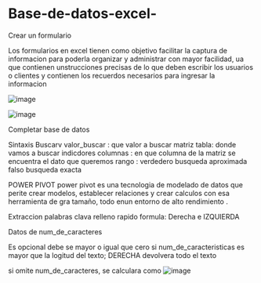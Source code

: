 # Base-de-datos-excel-

Crear un formulario

Los  formularios en excel tienen como objetivo facilitar la captura de informacion para poderla organizar y administrar  con mayor facilidad, ua que contienen unstrucciones precisas de lo que deben escribir los usuarios o clientes y contienen los recuerdos necesarios para ingresar la informacion 

![image](https://user-images.githubusercontent.com/72534486/207205733-a1757d81-1779-4b2d-b7fa-a76a9715d554.png)

![image](https://user-images.githubusercontent.com/72534486/207205771-61148c47-ceaa-4167-b16f-111866cdafca.png)

Completar base de datos

Sintaxis Buscarv
valor_buscar : que valor a buscar
matriz tabla: donde vamos a buscar
indicdores columnas : en que columna de la matriz se encuentra el dato que queremos
rango :
verdedero busqueda aproximada
falso busqueda exacta 

POWER PIVOT
power pivot es una tecnologia de modelado de datos que perite crear modelos, establecer relaciones y crear calculos
con esa herramienta de gra tamaño, todo enun entorno de alto rendimiento .

Extraccion palabras clava 
relleno rapido
formula: Derecha e IZQUIERDA

Datos de num_de_caracteres 

Es opcional 
debe se mayor o igual que cero
si num_de_caracteristicas es mayor que la logitud del texto; DERECHA devolvera todo el texto


si omite num_de_caracteres, se calculara como ![image](https://user-images.githubusercontent.com/72534486/208558123-e2490f1e-4df9-4ecc-9b7a-9ce600b1ad3d.png)
